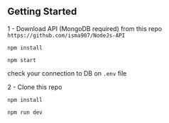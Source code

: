 ## Getting Started


1 - Download API (MongoDB required) from this repo
`https://github.com/isma907/NodeJs-API`


`npm install`

`npm start`


check your connection to DB on `.env` file


2 - Clone this repo

`npm install`

`npm run dev`
